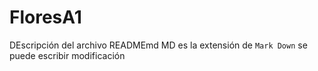 # FloresA1
DEscripción del archivo READMEmd
MD es la extensión de `Mark Down`
se puede escribir 
modificación 